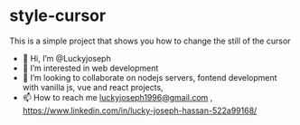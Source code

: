 # style-cursor
This is a simple project that shows you how to change the still of the cursor

- 👋 Hi, I’m @Luckyjoseph
- 👀 I’m interested in web development
- 💞️ I’m looking to collaborate on nodejs servers, fontend development with vanilla js, vue and react projects, 
- 📫 How to reach me  luckyjoseph1996@gmail.com , https://www.linkedin.com/in/lucky-joseph-hassan-522a99168/

